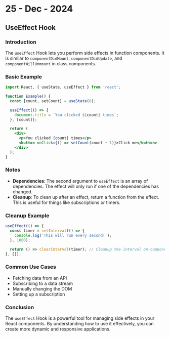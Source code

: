 # 25 - Dec - 2024

## UseEffect Hook

### Introduction

The `useEffect` Hook lets you perform side effects in function components. It is similar to `componentDidMount`, `componentDidUpdate`, and `componentWillUnmount` in class components.

### Basic Example

```jsx
import React, { useState, useEffect } from 'react';

function Example() {
  const [count, setCount] = useState(0);

  useEffect(() => {
    document.title = `You clicked ${count} times`;
  }, [count]);

  return (
    <div>
      <p>You clicked {count} times</p>
      <button onClick={() => setCount(count + 1)}>Click me</button>
    </div>
  );
}
```

### Notes

- **Dependencies**: The second argument to `useEffect` is an array of dependencies. The effect will only run if one of the dependencies has changed.
- **Cleanup**: To clean up after an effect, return a function from the effect. This is useful for things like subscriptions or timers.

### Cleanup Example

```jsx
useEffect(() => {
  const timer = setInterval(() => {
    console.log('This will run every second!');
  }, 1000);

  return () => clearInterval(timer); // Cleanup the interval on component unmount
}, []);
```

### Common Use Cases

- Fetching data from an API
- Subscribing to a data stream
- Manually changing the DOM
- Setting up a subscription

### Conclusion

The `useEffect` Hook is a powerful tool for managing side effects in your React components. By understanding how to use it effectively, you can create more dynamic and responsive applications.
